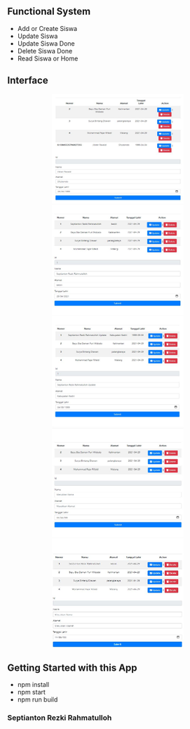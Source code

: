 ## Functional System
- Add or Create Siswa
- Update Siswa
- Update Siswa Done
- Delete Siswa Done
- Read Siswa or Home

## Interface
<center>
    <img width="300" height="250" src="https://github.com/SeptiantonRezki/app-student/blob/main/ui/Add.JPG" alt="">
</center> 
<center >
    <img width="300" height="250" src="https://github.com/SeptiantonRezki/app-student/blob/main/ui/Update.JPG" alt="">
</center>
<center >
    <img width="300" height="250" src="https://github.com/SeptiantonRezki/app-student/blob/main/ui/Update-Done.JPG" alt="">
</center> 
<center >
    <img width="300" height="250" src="https://github.com/SeptiantonRezki/app-student/blob/main/ui/Delete.JPG" alt="">
</center>
<center >
    <img width="300" height="250" src="https://github.com/SeptiantonRezki/app-student/blob/main/ui/Dashboard.JPG" alt="">
</center> 


## Getting Started with this App
- npm install
- npm start
- npm run build

### Septianton Rezki Rahmatulloh 
